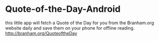 # Quote-of-the-Day-Android
this little app will fetch a Quote of the Day for you from the Branham.org website daily and save them on your phone for offline reading. http://branham.org/QuoteoftheDay
